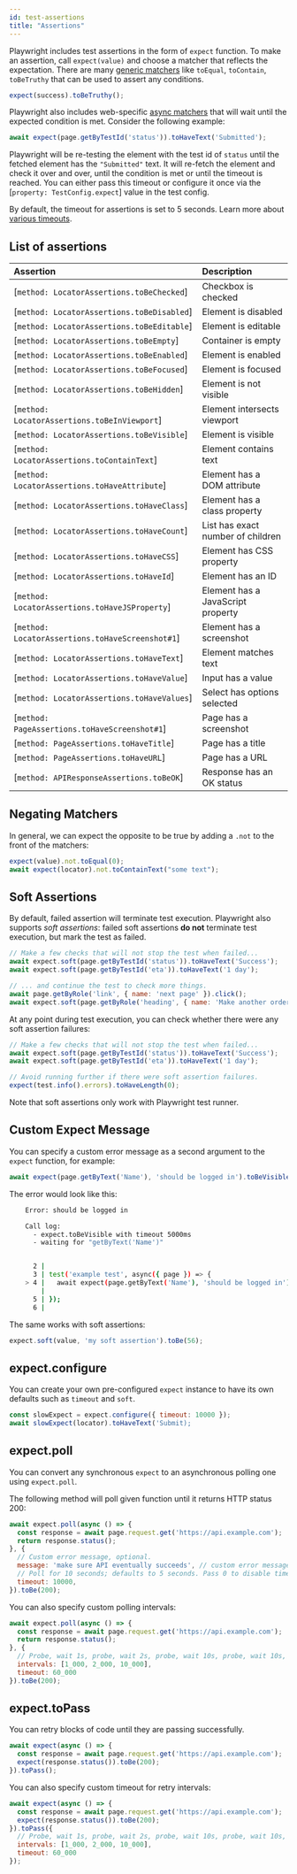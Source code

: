 ```yaml
---
id: test-assertions
title: "Assertions"
---
```


Playwright includes test assertions in the form of `expect` function. To make an assertion, call `expect(value)` and choose a matcher that reflects the expectation. There are many [generic matchers](./api/class-genericassertions.md) like `toEqual`, `toContain`, `toBeTruthy` that can be used to assert any conditions.

```js
expect(success).toBeTruthy();
```

Playwright also includes web-specific [async matchers](./api/class-locatorassertions.md) that will wait until
the expected condition is met. Consider the following example:

```js
await expect(page.getByTestId('status')).toHaveText('Submitted');
```

Playwright will be re-testing the element with the test id of `status` until the fetched element has the `"Submitted"` text. It will re-fetch the element and check it over and over, until the condition is met or until the timeout is reached. You can either pass this timeout or configure it once via the [`property: TestConfig.expect`] value in the test config.

By default, the timeout for assertions is set to 5 seconds. Learn more about [various timeouts](./test-timeouts.md).

## List of assertions

| Assertion | Description |
| :- | :- |
| [`method: LocatorAssertions.toBeChecked`] | Checkbox is checked |
| [`method: LocatorAssertions.toBeDisabled`] | Element is disabled |
| [`method: LocatorAssertions.toBeEditable`] | Element is editable |
| [`method: LocatorAssertions.toBeEmpty`] | Container is empty |
| [`method: LocatorAssertions.toBeEnabled`] | Element is enabled |
| [`method: LocatorAssertions.toBeFocused`] | Element is focused |
| [`method: LocatorAssertions.toBeHidden`] | Element is not visible |
| [`method: LocatorAssertions.toBeInViewport`] | Element intersects viewport |
| [`method: LocatorAssertions.toBeVisible`] | Element is visible |
| [`method: LocatorAssertions.toContainText`] | Element contains text |
| [`method: LocatorAssertions.toHaveAttribute`] | Element has a DOM attribute |
| [`method: LocatorAssertions.toHaveClass`] | Element has a class property |
| [`method: LocatorAssertions.toHaveCount`] | List has exact number of children |
| [`method: LocatorAssertions.toHaveCSS`] | Element has CSS property |
| [`method: LocatorAssertions.toHaveId`] | Element has an ID |
| [`method: LocatorAssertions.toHaveJSProperty`] | Element has a JavaScript property |
| [`method: LocatorAssertions.toHaveScreenshot#1`] | Element has a screenshot |
| [`method: LocatorAssertions.toHaveText`] | Element matches text |
| [`method: LocatorAssertions.toHaveValue`] | Input has a value |
| [`method: LocatorAssertions.toHaveValues`] | Select has options selected |
| [`method: PageAssertions.toHaveScreenshot#1`] | Page has a screenshot |
| [`method: PageAssertions.toHaveTitle`] | Page has a title |
| [`method: PageAssertions.toHaveURL`] | Page has a URL |
| [`method: APIResponseAssertions.toBeOK`] | Response has an OK status |

## Negating Matchers

In general, we can expect the opposite to be true by adding a `.not` to the front
of the matchers:

```js
expect(value).not.toEqual(0);
await expect(locator).not.toContainText("some text");
```

## Soft Assertions

By default, failed assertion will terminate test execution. Playwright also
supports *soft assertions*: failed soft assertions **do not** terminate test execution,
but mark the test as failed.

```js
// Make a few checks that will not stop the test when failed...
await expect.soft(page.getByTestId('status')).toHaveText('Success');
await expect.soft(page.getByTestId('eta')).toHaveText('1 day');

// ... and continue the test to check more things.
await page.getByRole('link', { name: 'next page' }).click();
await expect.soft(page.getByRole('heading', { name: 'Make another order' })).toBeVisible();
```

At any point during test execution, you can check whether there were any
soft assertion failures:

```js
// Make a few checks that will not stop the test when failed...
await expect.soft(page.getByTestId('status')).toHaveText('Success');
await expect.soft(page.getByTestId('eta')).toHaveText('1 day');

// Avoid running further if there were soft assertion failures.
expect(test.info().errors).toHaveLength(0);
```

Note that soft assertions only work with Playwright test runner.

## Custom Expect Message

You can specify a custom error message as a second argument to the `expect` function, for example:

```js
await expect(page.getByText('Name'), 'should be logged in').toBeVisible();
```

The error would look like this:

```bash
    Error: should be logged in

    Call log:
      - expect.toBeVisible with timeout 5000ms
      - waiting for "getByText('Name')"


      2 |
      3 | test('example test', async({ page }) => {
    > 4 |   await expect(page.getByText('Name'), 'should be logged in').toBeVisible();
        |                                                                  ^
      5 | });
      6 |
```

The same works with soft assertions:

```js
expect.soft(value, 'my soft assertion').toBe(56);
```

## expect.configure

You can create your own pre-configured `expect` instance to have its own
defaults such as `timeout` and `soft`.

```js
const slowExpect = expect.configure({ timeout: 10000 });
await slowExpect(locator).toHaveText('Submit);
```

## expect.poll

You can convert any synchronous `expect` to an asynchronous polling one using `expect.poll`.

The following method will poll given function until it returns HTTP status 200:

```js
await expect.poll(async () => {
  const response = await page.request.get('https://api.example.com');
  return response.status();
}, {
  // Custom error message, optional.
  message: 'make sure API eventually succeeds', // custom error message
  // Poll for 10 seconds; defaults to 5 seconds. Pass 0 to disable timeout.
  timeout: 10000,
}).toBe(200);
```

You can also specify custom polling intervals:

```js
await expect.poll(async () => {
  const response = await page.request.get('https://api.example.com');
  return response.status();
}, {
  // Probe, wait 1s, probe, wait 2s, probe, wait 10s, probe, wait 10s, probe, .... Defaults to [100, 250, 500, 1000].
  intervals: [1_000, 2_000, 10_000],
  timeout: 60_000
}).toBe(200);
```

## expect.toPass

You can retry blocks of code until they are passing successfully.

```js
await expect(async () => {
  const response = await page.request.get('https://api.example.com');
  expect(response.status()).toBe(200);
}).toPass();
```

You can also specify custom timeout for retry intervals:

```js
await expect(async () => {
  const response = await page.request.get('https://api.example.com');
  expect(response.status()).toBe(200);
}).toPass({
  // Probe, wait 1s, probe, wait 2s, probe, wait 10s, probe, wait 10s, probe, .... Defaults to [100, 250, 500, 1000].
  intervals: [1_000, 2_000, 10_000],
  timeout: 60_000
});
```
